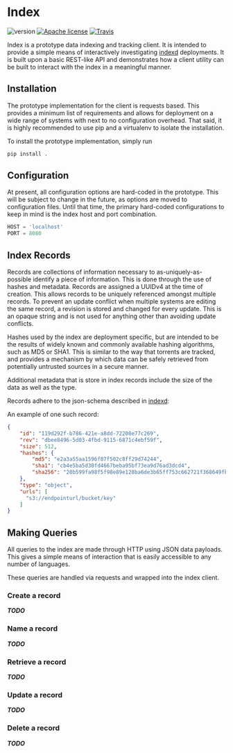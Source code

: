 Index
===
![version](https://img.shields.io/badge/version-0.0.1-orange.svg?style=flat) [![Apache license](http://img.shields.io/badge/license-Apache-blue.svg?style=flat)](LICENSE) [![Travis](https://travis-ci.org/LabAdvComp/index.svg?branch=master)](https://travis-ci.org/LabAdvComp/index)

Index is a prototype data indexing and tracking client. It is intended to
provide a simple means of interactively investigating
[indexd](https://github.com/LabAdvComp/indexd) deployments. It is built upon
a basic REST-like API and demonstrates how a client utility can be built to
interact with the index in a meaningful manner.

## Installation

The prototype implementation for the client is requests based. This
provides a minimum list of requirements and allows for deployment on a wide
range of systems with next to no configuration overhead. That said, it is
highly recommended to use pip and a virtualenv to isolate the installation.

To install the prototype implementation, simply run

```bash
pip install .
```

## Configuration

At present, all configuration options are hard-coded in the prototype. This
will be subject to change in the future, as options are moved to configuration
files. Until that time, the primary hard-coded configurations to keep in
mind is the index host and port combination.

```python
HOST = 'localhost'
PORT = 8080
```

## Index Records

Records are collections of information necessary to as-uniquely-as-possible
identify a piece of information. This is done through the use of hashes and
metadata. Records are assigned a UUIDv4 at the time of creation. This allows
records to be uniquely referenced amongst multiple records. To prevent an
update conflict when multiple systems are editing the same record, a revision
is stored and changed for every update. This is an opaque string and is
not used for anything other than avoiding update conflicts.

Hashes used by the index are deployment specific, but are intended to be the
results of widely known and commonly available hashing algorithms, such as
MD5 or SHA1. This is similar to the way that torrents are tracked, and provides
a mechanism by which data can be safely retrieved from potentially untrusted
sources in a secure manner.

Additional metadata that is store in index records include the size of the
data as well as the type.

Records adhere to the json-schema described in [indexd](https://github.com/LabAdvComp/indexd/blob/master/indexd/index/schema.py#L1):


An example of one such record:

```json
{
    "id": "119d292f-b786-421e-a8dd-72208e77c269",
    "rev": "dbee8496-5d03-4fbd-9115-6871c4ebf59f",
    "size": 512,
    "hashes": {
        "md5": "e2a3a55aa1596f87f502c8ff29d74244",
        "sha1": "cb4e5ba5d30fd4667beba95bf73ea9d76ad3dcd4",
        "sha256": "20b599fa98f5f98e89e128ba6de3b65ff753c662721f368649fb8d7e7d4933b0"
    },
    "type": "object",
    "urls": [
      "s3://endpointurl/bucket/key"
    ]
}
```

## Making Queries

All queries to the index are made through HTTP using JSON data payloads.
This gives a simple means of interaction that is easily accessible to any
number of languages.

These queries are handled via requests and wrapped into the index client.

### Create a record

***TODO***

### Name a record

***TODO***

### Retrieve a record

***TODO***

### Update a record

***TODO***

### Delete a record

***TODO***
